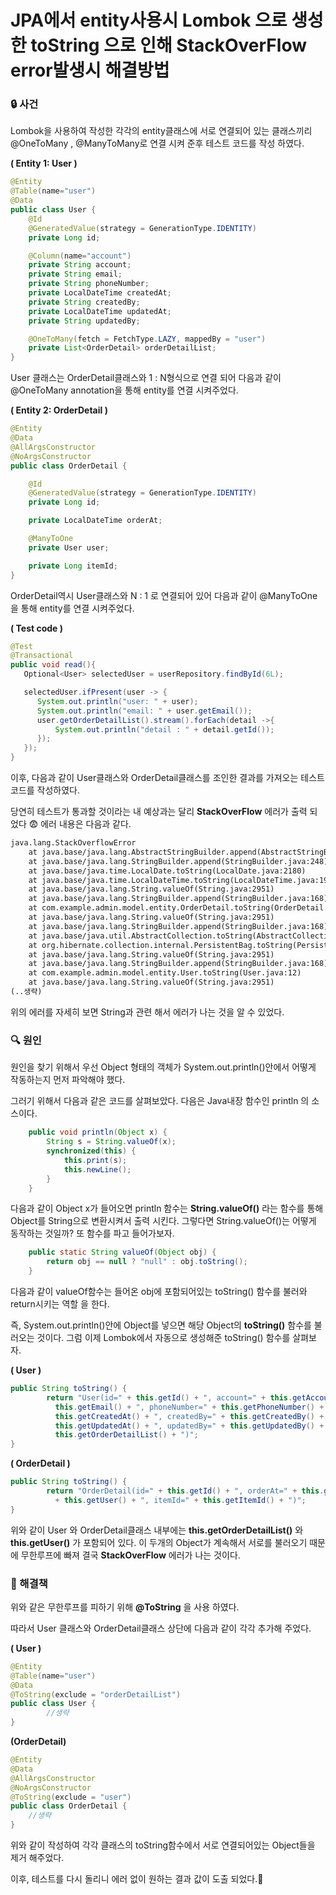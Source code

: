 # JPA에서 entity사용시 Lombok 으로 생성한 toString 으로 인해 StackOverFlow error발생시 해결방법



### 🔒 사건

Lombok을 사용하여 작성한 각각의 entity클래스에 서로 연결되어 있는 클래스끼리 @OneToMany , @ManyToMany로 연결 시켜 준후 테스트 코드를 작성 하였다.

**( Entity 1: User )**

```java 
@Entity
@Table(name="user")
@Data
public class User {
    @Id
    @GeneratedValue(strategy = GenerationType.IDENTITY)
    private Long id;

    @Column(name="account")
    private String account;
    private String email;
    private String phoneNumber;
    private LocalDateTime createdAt;
    private String createdBy;
    private LocalDateTime updatedAt;
    private String updatedBy;

    @OneToMany(fetch = FetchType.LAZY, mappedBy = "user")
    private List<OrderDetail> orderDetailList;
}

```

User 클래스는 OrderDetail클래스와 1 : N형식으로 연결 되어 다음과 같이 @OneToMany annotation을 통해 entity를 연결 시켜주었다.

**( Entity 2: OrderDetail )**

```java 
@Entity
@Data
@AllArgsConstructor
@NoArgsConstructor
public class OrderDetail {

    @Id
    @GeneratedValue(strategy = GenerationType.IDENTITY)
    private Long id;

    private LocalDateTime orderAt;

    @ManyToOne
    private User user;

    private Long itemId;
}
```

OrderDetail역시 User클래스와 N : 1 로 연결되어 있어 다음과 같이 @ManyToOne을 통해 entity를 연결 시켜주었다.

**( Test code )**

```java 
@Test
@Transactional
public void read(){
   Optional<User> selectedUser = userRepository.findById(6L);

   selectedUser.ifPresent(user -> {
      System.out.println("user: " + user);
      System.out.println("email: " + user.getEmail());
      user.getOrderDetailList().stream().forEach(detail ->{
          System.out.println("detail : " + detail.getId());
      });
   });
}
```

이후, 다음과 같이 User클래스와 OrderDetail클래스를 조인한 결과를 가져오는 테스트 코드를 작성하였다.

당연히 테스트가 통과할 것이라는 내 예상과는 달리 **StackOverFlow** 에러가 출력 되었다 😨
에러 내용은 다음과 같다.

```xml 
java.lang.StackOverflowError
	at java.base/java.lang.AbstractStringBuilder.append(AbstractStringBuilder.java:774)
	at java.base/java.lang.StringBuilder.append(StringBuilder.java:248)
	at java.base/java.time.LocalDate.toString(LocalDate.java:2180)
	at java.base/java.time.LocalDateTime.toString(LocalDateTime.java:1972)
	at java.base/java.lang.String.valueOf(String.java:2951)
	at java.base/java.lang.StringBuilder.append(StringBuilder.java:168)
	at com.example.admin.model.entity.OrderDetail.toString(OrderDetail.java:12)
	at java.base/java.lang.String.valueOf(String.java:2951)
	at java.base/java.lang.StringBuilder.append(StringBuilder.java:168)
	at java.base/java.util.AbstractCollection.toString(AbstractCollection.java:473)
	at org.hibernate.collection.internal.PersistentBag.toString(PersistentBag.java:601)
	at java.base/java.lang.String.valueOf(String.java:2951)
	at java.base/java.lang.StringBuilder.append(StringBuilder.java:168)
	at com.example.admin.model.entity.User.toString(User.java:12)
	at java.base/java.lang.String.valueOf(String.java:2951)
(..생략)
```

위의 에러를 자세히 보면 String과  관련 해서 에러가 나는 것을 알 수 있었다.

###  🔍 원인 

원인을 찾기 위해서 우선 Object 형태의 객체가 System.out.println()안에서 어떻게 작동하는지 먼저 파악해야 했다. 

그러기 위해서 다음과 같은 코드를 살펴보았다. 다음은 Java내장 함수인 println 의 소스이다.

```Java 
    public void println(Object x) {
        String s = String.valueOf(x);
        synchronized(this) {
            this.print(s);
            this.newLine();
        }
    }
```

다음과 같이 Object x가 들어오면 println 함수는 **String.valueOf()** 라는 함수를 통해 Object를 String으로 변환시켜서 출력 시킨다.
그렇다면 String.valueOf()는 어떻게 동작하는 것일까? 또 함수를 파고 들어가보자.

```Java 
    public static String valueOf(Object obj) {
        return obj == null ? "null" : obj.toString();
    }
```

다음과 같이 valueOf함수는 들어온 obj에 포함되어있는 toString() 함수를 불러와 return시키는 역할 을 한다.

즉, System.out.println()안에 Object를 넣으면 해당 Object의 **toString()** 함수를 불러오는 것이다. 그럼 이제 Lombok에서 자동으로 생성해준 toString() 함수를 살펴보자.

**( User )**

```Java 
public String toString() {
        return "User(id=" + this.getId() + ", account=" + this.getAccount() + ", email=" + 		
          this.getEmail() + ", phoneNumber=" + this.getPhoneNumber() + ", createdAt=" + 
          this.getCreatedAt() + ", createdBy=" + this.getCreatedBy() + ", updatedAt=" + 
          this.getUpdatedAt() + ", updatedBy=" + this.getUpdatedBy() + ", orderDetailList=" + 
          this.getOrderDetailList() + ")";
}
```

**( OrderDetail )**

```Java 
public String toString() {
        return "OrderDetail(id=" + this.getId() + ", orderAt=" + this.getOrderAt() + ", user=" 
          + this.getUser() + ", itemId=" + this.getItemId() + ")";
}
```

위와 같이 User 와 OrderDetail클래스 내부에는 **this.getOrderDetailList()** 와 **this.getUser()** 가 포함되어 있다. 이 두개의 Object가 계속해서 서로를 불러오기 때문에 무한루프에 빠져 결국 **StackOverFlow** 에러가 나는 것이다.

### 🔑 해결책

위와 같은 무한루프를 피하기 위해 **@ToString** 을 사용 하였다.

따라서 User 클래스와 OrderDetail클래스 상단에 다음과 같이 각각 추가해 주었다.

**( User )**

```Java 
@Entity
@Table(name="user")
@Data
@ToString(exclude = "orderDetailList")
public class User {
		//생략
}
```

**(OrderDetail)**

```Java 
@Entity
@Data
@AllArgsConstructor
@NoArgsConstructor
@ToString(exclude = "user")
public class OrderDetail {
	//생략
}
```

위와 같이 작성하여 각각 클래스의 toString함수에서 서로 연결되어있는 Object들을 제거 해주었다.

이후, 테스트를 다시 돌리니 에러 없이 원하는 결과 값이 도출 되었다.🎉







